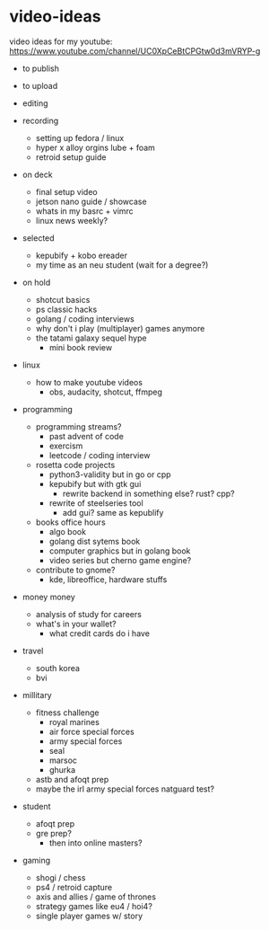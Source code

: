 # video-ideas
video ideas for my youtube: https://www.youtube.com/channel/UC0XpCeBtCPGtw0d3mVRYP-g

- to publish


- to upload

- editing

- recording
    - setting up fedora / linux
    - hyper x alloy orgins lube + foam
    - retroid setup guide

- on deck
    - final setup video
    - jetson nano guide / showcase
    - whats in my basrc + vimrc
    - linux news weekly?

- selected
    - kepubify + kobo ereader
    - my time as an neu student (wait for a degree?)

- on hold
    - shotcut basics
    - ps classic hacks
    - golang / coding interviews
    - why don't i play (multiplayer) games anymore
    - the tatami galaxy sequel hype
        - mini book review

- linux
    - how to make youtube videos
        - obs, audacity, shotcut, ffmpeg

- programming
    - programming streams?
        - past advent of code
    	- exercism
    	- leetcode / coding interview
    - rosetta code projects
        - python3-validity but in go or cpp
        - kepubify but with gtk gui
            - rewrite backend in something else? rust? cpp?
        - rewrite of steelseries tool
            - add gui? same as kepublify
    - books office hours
        - algo book
        - golang dist sytems book
        - computer graphics but in golang book
        - video series but cherno game engine?
    - contribute to gnome?
        - kde, libreoffice, hardware stuffs

- money money
    - analysis of study for careers
    - what's in your wallet?
        - what credit cards do i have

- travel
    - south korea
    - bvi

- millitary
    - fitness challenge
        - royal marines
        - air force special forces
        - army special forces
        - seal
        - marsoc
        - ghurka
    - astb and afoqt prep
    - maybe the irl army special forces natguard test?

- student
    - afoqt prep
    - gre prep?
        - then into online masters?
- gaming
    - shogi / chess
    - ps4 / retroid capture
    - axis and allies / game of thrones
    - strategy games like eu4 / hoi4?
    - single player games w/ story

